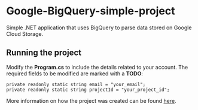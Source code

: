 # Google-BigQuery-simple-project
Simple .NET application that uses BigQuery to parse data stored on Google Cloud Storage.

## Running the project

Modify the <b>Program.cs</b> to include the details related to your account.
The required fields to be modified are marked with a <b>TODO</b>:

    private readonly static string email = "your_email";
    private readonly static string projectId = "your_project_id";
    
More information on how the project was created can be found <a href="http://rtoc.azurewebsites.net/?p=391&preview=true">here</a>.
